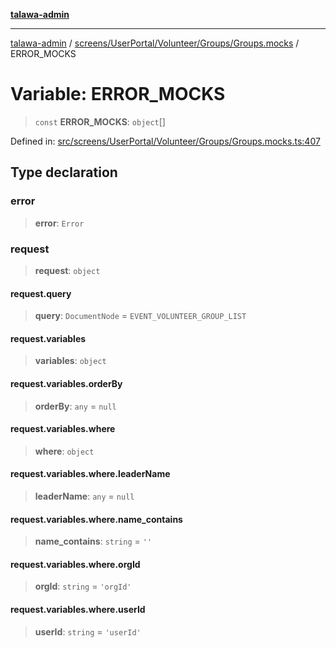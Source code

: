 [**talawa-admin**](../../../../../../README.md)

***

[talawa-admin](../../../../../../README.md) / [screens/UserPortal/Volunteer/Groups/Groups.mocks](../README.md) / ERROR\_MOCKS

# Variable: ERROR\_MOCKS

> `const` **ERROR\_MOCKS**: `object`[]

Defined in: [src/screens/UserPortal/Volunteer/Groups/Groups.mocks.ts:407](https://github.com/gautam-divyanshu/talawa-admin/blob/2490b2ea9583ec972ca984b1d93932def1c9f92b/src/screens/UserPortal/Volunteer/Groups/Groups.mocks.ts#L407)

## Type declaration

### error

> **error**: `Error`

### request

> **request**: `object`

#### request.query

> **query**: `DocumentNode` = `EVENT_VOLUNTEER_GROUP_LIST`

#### request.variables

> **variables**: `object`

#### request.variables.orderBy

> **orderBy**: `any` = `null`

#### request.variables.where

> **where**: `object`

#### request.variables.where.leaderName

> **leaderName**: `any` = `null`

#### request.variables.where.name\_contains

> **name\_contains**: `string` = `''`

#### request.variables.where.orgId

> **orgId**: `string` = `'orgId'`

#### request.variables.where.userId

> **userId**: `string` = `'userId'`
